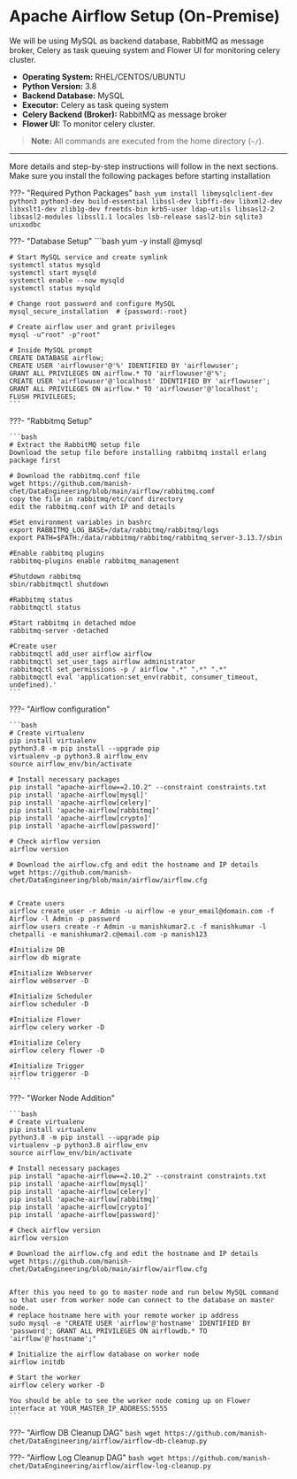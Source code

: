 # Apache Airflow Setup (On-Premise)

We will be using MySQL as backend database, RabbitMQ as message broker, Celery as task queuing system and Flower UI for monitoring celery cluster.

- **Operating System:** RHEL/CENTOS/UBUNTU
- **Python Version:** 3.8  
- **Backend Database:** MySQL  
- **Executor:** Celery as task queing system
- **Celery Backend (Broker):** RabbitMQ as message broker
- **Flower UI:** To monitor celery cluster.

> **Note:** All commands are executed from the home directory (`~/`).

---

More details and step-by-step instructions will follow in the next sections.
Make sure you install the following packages before starting installation

???-  "Required Python Packages"
    ```bash
    yum install libmysqlclient-dev python3 python3-dev build-essential libssl-dev libffi-dev libxml2-dev libxslt1-dev zlib1g-dev freetds-bin krb5-user ldap-utils libsasl2-2 libsasl2-modules libssl1.1 locales lsb-release sasl2-bin sqlite3 unixodbc
    ```

???-  "Database Setup"
    ```bash
    yum -y install @mysql

    # Start MySQL service and create symlink
    systemctl status mysqld
    systemctl start mysqld
    systemctl enable --now mysqld
    systemctl status mysqld

    # Change root password and configure MySQL
    mysql_secure_installation  # {password:-root}

    # Create airflow user and grant privileges
    mysql -u"root" -p"root"

    # Inside MySQL prompt
    CREATE DATABASE airflow;
    CREATE USER 'airflowuser'@'%' IDENTIFIED BY 'airflowuser';
    GRANT ALL PRIVILEGES ON airflow.* TO 'airflowuser'@'%';
    CREATE USER 'airflowuser'@'localhost' IDENTIFIED BY 'airflowuser';
    GRANT ALL PRIVILEGES ON airflow.* TO 'airflowuser'@'localhost';
    FLUSH PRIVILEGES;
    ```

???-  "Rabbitmq Setup"

    ```bash
    # Extract the RabbitMQ setup file
    Download the setup file before installing rabbitmq install erlang package first

    # Download the rabbitmq.conf file
    wget https://github.com/manish-chet/DataEngineering/blob/main/airflow/rabbitmq.comf
    copy the file in rabbitmq/etc/conf directory
    edit the rabbitmq.conf with IP and details

    #Set environment variables in bashrc
    export RABBITMQ_LOG_BASE=/data/rabbitmq/rabbitmq/logs
    export PATH=$PATH:/data/rabbitmq/rabbitmq/rabbitmq_server-3.13.7/sbin

    #Enable rabbitmq plugins
    rabbitmq-plugins enable rabbitmq_management  

    #Shutdown rabbitmq
    sbin/rabbitmqctl shutdown

    #Rabbitmq status
    rabbitmqctl status

    #Start rabbitmq in detached mdoe
    rabbitmq-server -detached

    #Create user
    rabbitmqctl add_user airflow airflow
    rabbitmqctl set_user_tags airflow administrator
    rabbitmqctl set_permissions -p / airflow ".*" ".*" ".*"
    rabbitmqctl eval 'application:set_env(rabbit, consumer_timeout, undefined).'
    ```

???-  "Airflow configuration"

    ```bash
    # Create virtualenv 
    pip install virtualenv
    python3.8 -m pip install --upgrade pip
    virtualenv -p python3.8 airflow_env
    source airflow_env/bin/activate

    # Install necessary packages
    pip install "apache-airflow==2.10.2" --constraint constraints.txt
    pip install 'apache-airflow[mysql]'
    pip install 'apache-airflow[celery]'
    pip install 'apache-airflow[rabbitmq]'
    pip install 'apache-airflow[crypto]'
    pip install 'apache-airflow[password]'

    # Check airflow version
    airflow version

    # Download the airflow.cfg and edit the hostname and IP details
    wget https://github.com/manish-chet/DataEngineering/blob/main/airflow/airflow.cfg


    # Create users
    airflow create_user -r Admin -u airflow -e your_email@domain.com -f Airflow -l Admin -p password
    airflow users create -r Admin -u manishkumar2.c -f manishkumar -l chetpalli -e manishkumar2.c@email.com -p manish123

    #Initialize DB
    airflow db migrate

    #Initialize Webserver
    airflow webserver -D

    #Initialize Scheduler
    airflow scheduler -D

    #Initialize Flower
    airflow celery worker -D

    #Initialize Celery
    airflow celery flower -D

    #Initialize Trigger
    airflow triggerer -D
    ```

???-  "Worker Node Addition"

    ```bash
    # Create virtualenv 
    pip install virtualenv
    python3.8 -m pip install --upgrade pip
    virtualenv -p python3.8 airflow_env
    source airflow_env/bin/activate

    # Install necessary packages
    pip install "apache-airflow==2.10.2" --constraint constraints.txt
    pip install 'apache-airflow[mysql]'
    pip install 'apache-airflow[celery]'
    pip install 'apache-airflow[rabbitmq]'
    pip install 'apache-airflow[crypto]'
    pip install 'apache-airflow[password]'

    # Check airflow version
    airflow version

    # Download the airflow.cfg and edit the hostname and IP details
    wget https://github.com/manish-chet/DataEngineering/blob/main/airflow/airflow.cfg


    After this you need to go to master node and run below MySQL command so that user from worker node can connect to the database on master node.
    # replace hostname here with your remote worker ip address
    sudo mysql -e "CREATE USER 'airflow'@'hostname' IDENTIFIED BY 'password'; GRANT ALL PRIVILEGES ON airflowdb.* TO 'airflow'@'hostname';"

    # Initialize the airflow database on worker node 
    airflow initdb

    # Start the worker
    airflow celery worker -D

    You should be able to see the worker node coming up on Flower interface at YOUR_MASTER_IP_ADDRESS:5555
    ```

???-  "Airflow DB Cleanup DAG"
    ```bash
    wget https://github.com/manish-chet/DataEngineering/airflow/airflow-db-cleanup.py
    ```


???-  "Airflow Log Cleanup DAG"
    ```bash
    wget https://github.com/manish-chet/DataEngineering/airflow/airflow-log-cleanup.py
    ```